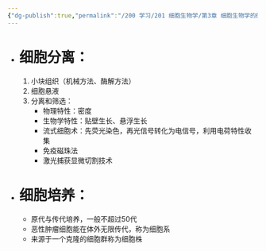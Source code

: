 ```yaml
---
{"dg-publish":true,"permalink":"/200 学习/201 细胞生物学/第3章 细胞生物学的研究方法/第2节 细胞的分离和培养/细胞的分离和培养/","title":"细胞的分离和培养","created":"2022-12-03T11:29:54.000+08:00","updated":"2024-01-08T14:42:07.326+08:00"}
---
```



- # 细胞分离：
	1. 小块组织（机械方法、酶解方法）
	2. 细胞悬液
	3. 分离和筛选：
		- 物理特性：密度
		- 生物学特性：贴壁生长、悬浮生长
		- 流式细胞术：先荧光染色，再光信号转化为电信号，利用电荷特性收集
		- 免疫磁珠法
		- 激光捕获显微切割技术

- # 细胞培养：
	- 原代与传代培养，一般不超过50代
	- 恶性肿瘤细胞能在体外无限传代，称为细胞系
	- 来源于一个克隆的细胞群称为细胞株


	